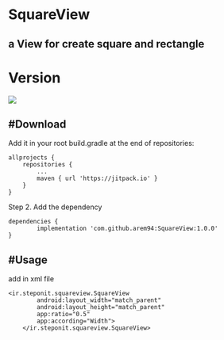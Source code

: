 # SquareView
a View for create square and rectangle 
--------------------------
# Version
[![](https://jitpack.io/v/arem94/SquareView.svg)](https://jitpack.io/#arem94/SquareView)


#Download
----------------------------
Add it in your root build.gradle at the end of repositories:

	allprojects {
		repositories {
			...
			maven { url 'https://jitpack.io' }
		}
	}
Step 2. Add the dependency

	dependencies {
	        implementation 'com.github.arem94:SquareView:1.0.0'
	}


#Usage
-----------------------------
add in xml file

	<ir.steponit.squareview.SquareView
        	android:layout_width="match_parent"
        	android:layout_height="match_parent"
       	 	app:ratio="0.5"
        	app:according="Width">
    	</ir.steponit.squareview.SquareView>
	




